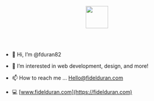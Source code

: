 <p align="center">
  <a href="https://fidelduran.com" target="_blank">
    <img width="60" src="https://fidelduran.com/images/logos/logo-blue-single.svg">
  </a>
</p>
<br></br>

- 👋 Hi, I’m @fduran82



- 👀 I’m interested in web development, design, and more!



- 📫 How to reach me ... Hello@fidelduran.com



- 💻 [www.fidelduran.com](https://fidelduran.com)


<!---

fduran82/fduran82 is a ✨ special ✨ repository because its `README.md` (this file) appears on your GitHub profile.
You can click the Preview link to take a look at your changes.

--->
